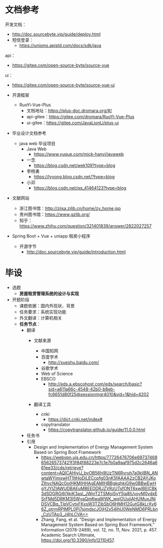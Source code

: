 # 文档参考
开发文档：
- http://doc.sourcebyte.vip/guide/deploy.html
- 短信登录：
  - https://unisms.apistd.com/docs/sdk/java

api：
- https://gitee.com/open-source-byte/source-vue

ui：
- https://gitee.com/open-source-byte/source-vue-ui

- 开源框架
    - RuoYi-Vue-Plus
        - 文档地址：https://plus-doc.dromara.org/#/
        - api-gitee：https://gitee.com/dromara/RuoYi-Vue-Plus
        - ui-gitee：https://gitee.com/JavaLionLi/plus-ui

- 毕业设计文档参考
    - java web 毕设项目
        - Java Web
            - https://www.yuque.com/mick-hanyi/javaweb
        - 一念
            - https://blog.csdn.net/wek109?type=blog
        - 李杨勇
            - https://lyyong.blog.csdn.net/?type=blog
        - 小邓
            - https://blog.csdn.net/qq_41464123?type=blog

- 文献网站
    - 浙江图书馆：http://zjisa.zjlib.cn/home/zy_home.jsp
    - 贵州图书馆：https://www.gzlib.org/
    - 知乎：https://www.zhihu.com/question/321401839/answer/2822027257


- Spring Boot + Vue + uniapp 租房小程序
    - 开源字节
        - http://doc.sourcebyte.vip/guide/introduction.html


# 毕设
- 选题
  - **房屋租赁管理系统的设计与实现**
- 开题阶段
  - 课题依据：国内外现状、背景
  - 任务要求：系统实现功能
  - 外文翻译：计算机相关
  - **任务节点**：
    - 翻译
      - 文献来源
        - 中国知网
        - 百度学术
          - http://xueshu.baidu.com/
        - 谷歌学术
        - Web of Science
        - EBSCO
          - http://eds.a.ebscohost.com/eds/search/basic?sid=a611a66c-4548-42b0-b8eb-fc6651d80f25@sessionmgr4010&vid=1&hid=4202

      - 翻译工具
        - cnki
          - https://dict.cnki.net/index#
        - copytranslator
          - https://copytranslator.github.io/guide/11.0.0.html
    - 任务书
    - 引用
      - Design and Implementation of Energy Management System
        Based on Spring Boot Framework 
        - https://webvpn.ujs.edu.cn/https/77726476706e69737468656265737421f3f84f88223e7c1e7b0a9aaf975d2c2646a661ee33/cds/retrieve?content=AQICAHiylJ_bvOB56hI8UzTN6Ryruh7a0kiIBN_ANwtaWYjmxwHT1ItHoDiLECcpfg03nK5fAAAA2zCB2AYJKoZIhvcNAQcGoIHKMIHHAgEAMIHBBgkqhkiG9w0BBwEwHgYJYIZIAWUDBAEuMBEEDDRJZVRzUTsfONT6xwIBEICBk3dSDGRGi6i1jkiK3asl_JWmT2TSMoiSyY5ja8lUvoyM0vdxESrFMd5DRKM3I5WyaQmKwaWWK_wqiOUuiiAHUMuxJNjDSVCBq_TIpVCytxFKxsW3TZibSbO6HMH12GutG8kLrXy66Z_ptrmRPlMPL0Pi7sjmdscJOjH2x54lhU0WeNMD6PRLbn_CzUTAp3_J4hLCVA==
        - Zhang, Fang, et al. "Design and Implementation of Energy Management System Based on Spring Boot Framework." Information (2078-2489), vol. 12, no. 11, Nov. 2021, p. 457. Academic Search Ultimate, https://doi.org/10.3390/info12110457.
